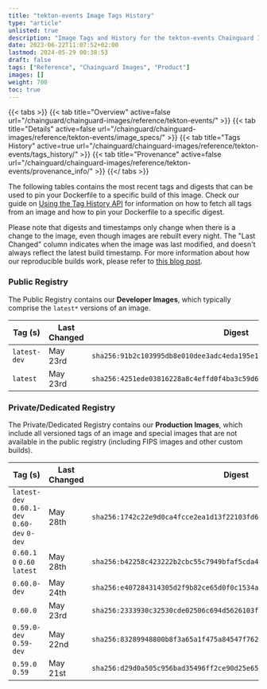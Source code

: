 ```yaml
---
title: "tekton-events Image Tags History"
type: "article"
unlisted: true
description: "Image Tags and History for the tekton-events Chainguard Image"
date: 2023-06-22T11:07:52+02:00
lastmod: 2024-05-29 00:38:53
draft: false
tags: ["Reference", "Chainguard Images", "Product"]
images: []
weight: 700
toc: true
---
```


{{< tabs >}}
{{< tab title="Overview" active=false url="/chainguard/chainguard-images/reference/tekton-events/" >}}
{{< tab title="Details" active=false url="/chainguard/chainguard-images/reference/tekton-events/image_specs/" >}}
{{< tab title="Tags History" active=true url="/chainguard/chainguard-images/reference/tekton-events/tags_history/" >}}
{{< tab title="Provenance" active=false url="/chainguard/chainguard-images/reference/tekton-events/provenance_info/" >}}
{{</ tabs >}}

The following tables contains the most recent tags and digests that can be used to pin your Dockerfile to a specific build of this image. Check our guide on [Using the Tag History API](/chainguard/chainguard-images/using-the-tag-history-api/) for information on how to fetch all tags from an image and how to pin your Dockerfile to a specific digest.

Please note that digests and timestamps only change when there is a change to the image, even though images are rebuilt every night. The "Last Changed" column indicates when the image was last modified, and doesn't always reflect the latest build timestamp. For more information about how our reproducible builds work, please refer to [this blog post](https://www.chainguard.dev/unchained/reproducing-chainguards-reproducible-image-builds).

### Public Registry
The Public Registry contains our **Developer Images**, which typically comprise the `latest*` versions of an image.

| Tag (s)       | Last Changed | Digest                                                                    |
|---------------|--------------|---------------------------------------------------------------------------|
|  `latest-dev` | May 23rd     | `sha256:91b2c103995db8e010dee3adc4eda195e14baf49184d95a3af2372d1a5d698ed` |
|  `latest`     | May 23rd     | `sha256:4251ede03816228a8c4effd0f4ba3c59d62d2a0f1d200aed0b46a2bd5fda5d9d` |


### Private/Dedicated Registry
The Private/Dedicated Registry contains our **Production Images**, which include all versioned tags of an image and special images that are not available in the public registry (including FIPS images and other custom builds).

| Tag (s)                                       | Last Changed | Digest                                                                    |
|-----------------------------------------------|--------------|---------------------------------------------------------------------------|
|  `latest-dev` `0.60.1-dev` `0.60-dev` `0-dev` | May 28th     | `sha256:1742c22e9d0ca4fcce2ea1d13f22103fd6bd93ea4804ae3869d5559f457d4031` |
|  `0.60.1` `0` `0.60` `latest`                 | May 28th     | `sha256:b42258c423222b2cbc55c7949bfaf5cda45f81b191ed04abd5e72c1a961e11a5` |
|  `0.60.0-dev`                                 | May 24th     | `sha256:e407284314305d2f9b82ce65d0f0c1534af9c6f6a86bd18b23815e4ef4c39e37` |
|  `0.60.0`                                     | May 23rd     | `sha256:2333930c32530cde02506c694d5626103f69752592c3eff3ee883361df9d7184` |
|  `0.59.0-dev` `0.59-dev`                      | May 22nd     | `sha256:83289948800b8f3a65a1f475a84547f762f58f63c3c60d90859f7f601c8f36ca` |
|  `0.59.0` `0.59`                              | May 21st     | `sha256:d29d0a505c956bad35496ff2ce90d25e6518a1b60f47a2d3283cf63aa6bf0187` |

